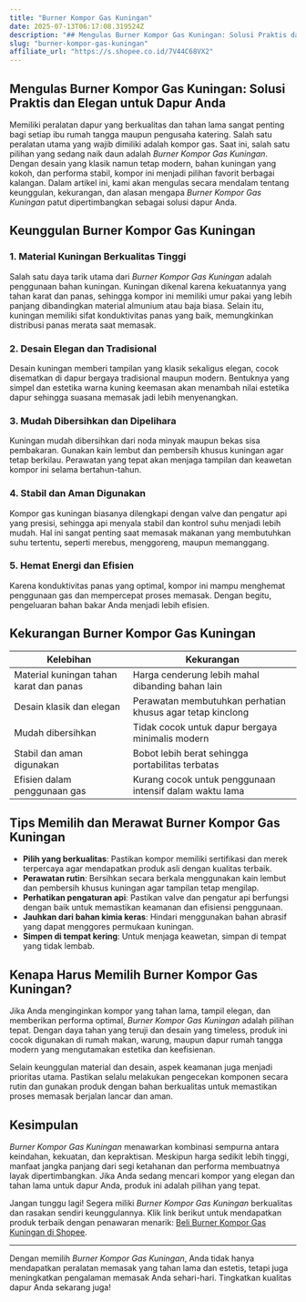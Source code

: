```yaml
---
title: "Burner Kompor Gas Kuningan"
date: 2025-07-13T06:17:08.319524Z
description: "## Mengulas Burner Kompor Gas Kuningan: Solusi Praktis dan Elegan untuk Dapur Anda..."
slug: "burner-kompor-gas-kuningan"
affiliate_url: "https://s.shopee.co.id/7V44C68VX2"
---
```

## Mengulas Burner Kompor Gas Kuningan: Solusi Praktis dan Elegan untuk Dapur Anda

Memiliki peralatan dapur yang berkualitas dan tahan lama sangat penting bagi setiap ibu rumah tangga maupun pengusaha katering. Salah satu peralatan utama yang wajib dimiliki adalah kompor gas. Saat ini, salah satu pilihan yang sedang naik daun adalah *Burner Kompor Gas Kuningan*. Dengan desain yang klasik namun tetap modern, bahan kuningan yang kokoh, dan performa stabil, kompor ini menjadi pilihan favorit berbagai kalangan. Dalam artikel ini, kami akan mengulas secara mendalam tentang keunggulan, kekurangan, dan alasan mengapa *Burner Kompor Gas Kuningan* patut dipertimbangkan sebagai solusi dapur Anda.

## Keunggulan Burner Kompor Gas Kuningan

### 1. Material Kuningan Berkualitas Tinggi

Salah satu daya tarik utama dari *Burner Kompor Gas Kuningan* adalah penggunaan bahan kuningan. Kuningan dikenal karena kekuatannya yang tahan karat dan panas, sehingga kompor ini memiliki umur pakai yang lebih panjang dibandingkan material almunium atau baja biasa. Selain itu, kuningan memiliki sifat konduktivitas panas yang baik, memungkinkan distribusi panas merata saat memasak.

### 2. Desain Elegan dan Tradisional

Desain kuningan memberi tampilan yang klasik sekaligus elegan, cocok disematkan di dapur bergaya tradisional maupun modern. Bentuknya yang simpel dan estetika warna kuning keemasan akan menambah nilai estetika dapur sehingga suasana memasak jadi lebih menyenangkan.

### 3. Mudah Dibersihkan dan Dipelihara

Kuningan mudah dibersihkan dari noda minyak maupun bekas sisa pembakaran. Gunakan kain lembut dan pembersih khusus kuningan agar tetap berkilau. Perawatan yang tepat akan menjaga tampilan dan keawetan kompor ini selama bertahun-tahun.

### 4. Stabil dan Aman Digunakan

Kompor gas kuningan biasanya dilengkapi dengan valve dan pengatur api yang presisi, sehingga api menyala stabil dan kontrol suhu menjadi lebih mudah. Hal ini sangat penting saat memasak makanan yang membutuhkan suhu tertentu, seperti merebus, menggoreng, maupun memanggang.

### 5. Hemat Energi dan Efisien

Karena konduktivitas panas yang optimal, kompor ini mampu menghemat penggunaan gas dan mempercepat proses memasak. Dengan begitu, pengeluaran bahan bakar Anda menjadi lebih efisien.

## Kekurangan Burner Kompor Gas Kuningan

| Kelebihan                                       | Kekurangan                                               |
|-------------------------------------------------|----------------------------------------------------------|
| Material kuningan tahan karat dan panas          | Harga cenderung lebih mahal dibanding bahan lain        |
| Desain klasik dan elegan                        | Perawatan membutuhkan perhatian khusus agar tetap kinclong |
| Mudah dibersihkan                              | Tidak cocok untuk dapur bergaya minimalis modern       |
| Stabil dan aman digunakan                      | Bobot lebih berat sehingga portabilitas terbatas       |
| Efisien dalam penggunaan gas                    | Kurang cocok untuk penggunaan intensif dalam waktu lama |

## Tips Memilih dan Merawat Burner Kompor Gas Kuningan

- **Pilih yang berkualitas**: Pastikan kompor memiliki sertifikasi dan merek terpercaya agar mendapatkan produk asli dengan kualitas terbaik.
- **Perawatan rutin**: Bersihkan secara berkala menggunakan kain lembut dan pembersih khusus kuningan agar tampilan tetap mengilap.
- **Perhatikan pengaturan api**: Pastikan valve dan pengatur api berfungsi dengan baik untuk memastikan keamanan dan efisiensi penggunaan.
- **Jauhkan dari bahan kimia keras**: Hindari menggunakan bahan abrasif yang dapat menggores permukaan kuningan.
- **Simpen di tempat kering**: Untuk menjaga keawetan, simpan di tempat yang tidak lembab.

## Kenapa Harus Memilih Burner Kompor Gas Kuningan?

Jika Anda menginginkan kompor yang tahan lama, tampil elegan, dan memberikan performa optimal, *Burner Kompor Gas Kuningan* adalah pilihan tepat. Dengan daya tahan yang teruji dan desain yang timeless, produk ini cocok digunakan di rumah makan, warung, maupun dapur rumah tangga modern yang mengutamakan estetika dan keefisienan.

Selain keunggulan material dan desain, aspek keamanan juga menjadi prioritas utama. Pastikan selalu melakukan pengecekan komponen secara rutin dan gunakan produk dengan bahan berkualitas untuk memastikan proses memasak berjalan lancar dan aman.

## Kesimpulan

*Burner Kompor Gas Kuningan* menawarkan kombinasi sempurna antara keindahan, kekuatan, dan kepraktisan. Meskipun harga sedikit lebih tinggi, manfaat jangka panjang dari segi ketahanan dan performa membuatnya layak dipertimbangkan. Jika Anda sedang mencari kompor yang elegan dan tahan lama untuk dapur Anda, produk ini adalah pilihan yang tepat.

Jangan tunggu lagi! Segera miliki *Burner Kompor Gas Kuningan* berkualitas dan rasakan sendiri keunggulannya. Klik link berikut untuk mendapatkan produk terbaik dengan penawaran menarik: [Beli Burner Kompor Gas Kuningan di Shopee](https://s.shopee.co.id/7V44C68VX2).

---

Dengan memilih *Burner Kompor Gas Kuningan*, Anda tidak hanya mendapatkan peralatan memasak yang tahan lama dan estetis, tetapi juga meningkatkan pengalaman memasak Anda sehari-hari. Tingkatkan kualitas dapur Anda sekarang juga!